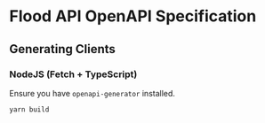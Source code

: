 # Flood API OpenAPI Specification

## Generating Clients

### NodeJS (Fetch + TypeScript)

Ensure you have `openapi-generator` installed.

```bash
yarn build
```
